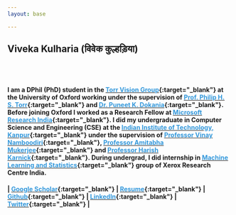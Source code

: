 ```yaml
---
layout: base

---
```

## Viveka Kulharia (विवेक कुल्हड़िया)

<br/><br/>

#### I am a DPhil (PhD) student in the [<font color="#3498DB">Torr Vision Group</font>](http://www.robots.ox.ac.uk/~tvg/){:target="_blank"} at the University of Oxford working under the supervision of [<font color="#3498DB">Prof. Philip H. S. Torr</font>](http://www.robots.ox.ac.uk/~phst/){:target="_blank"} and [<font color="#3498DB">Dr. Puneet K. Dokania</font>](https://puneetkdokania.github.io/){:target="_blank"}. Before joining Oxford I worked as a Research Fellow at [<font color="#3498DB">Microsoft Research India</font>](https://www.microsoft.com/en-us/research/lab/microsoft-research-india/){:target="_blank"}. I did my undergraduate in Computer Science and Engineering (CSE) at the [<font color="#3498DB">Indian Institute of Technology, Kanpur</font>](http://www.cse.iitk.ac.in/){:target="_blank"} under the supervision of [<font color="#3498DB">Professor Vinay Namboodiri</font>](http://www.cse.iitk.ac.in/users/vinaypn/){:target="_blank"}, [<font color="#3498DB">Professor Amitabha Mukerjee</font>](http://www.cse.iitk.ac.in/users/amit/){:target="_blank"} and [<font color="#3498DB">Professor Harish Karnick</font>](http://www.iitk.ac.in/new/dr-harish-karnick){:target="_blank"}. During undergrad, I did internship in [<font color="#3498DB">Machine Learning and Statistics</font>](http://www.xrci.xerox.com/data-analytics/machine-learning-and-statistics){:target="_blank"} group of Xerox Research Centre India.

#### | [<font color="#3498DB">Google Scholar</font>](https://scholar.google.com/citations?user=wjrOaIIAAAAJ){:target="_blank"} | [<font color="#3498DB">Resume</font>](https://vivkul.github.io/static/resume.pdf){:target="_blank"} | [<font color="#3498DB">Github</font>](http://github.com/vivkul){:target="_blank"} | [<font color="#3498DB">LinkedIn</font>](https://www.linkedin.com/in/vivkul/){:target="_blank"} | [<font color="#3498DB">Twitter</font>](https://twitter.com/vivekakulharia){:target="_blank"} |
